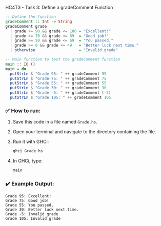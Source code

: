 HC4T3 - Task 3: Define a gradeComment Function

```haskell
-- Define the function
gradeComment :: Int -> String
gradeComment grade
  | grade >= 90 && grade <= 100 = "Excellent!"
  | grade >= 70 && grade <= 89  = "Good job!"
  | grade >= 50 && grade <= 69  = "You passed."
  | grade >= 0 && grade <= 49   = "Better luck next time."
  | otherwise                   = "Invalid grade"

-- Main function to test the gradeComment function
main :: IO ()
main = do
  putStrLn $ "Grade 95: " ++ gradeComment 95
  putStrLn $ "Grade 75: " ++ gradeComment 75
  putStrLn $ "Grade 55: " ++ gradeComment 55
  putStrLn $ "Grade 30: " ++ gradeComment 30
  putStrLn $ "Grade -5: " ++ gradeComment (-5)
  putStrLn $ "Grade 105: " ++ gradeComment 105
```

### ✅ How to run:

1. Save this code in a file named `Grade.hs`.
2. Open your terminal and navigate to the directory containing the file.
3. Run it with GHCi:

   ```bash
   ghci Grade.hs
   ```
4. In GHCi, type:

   ```haskell
   main
   ```

### ✔️ Example Output:

```
Grade 95: Excellent!
Grade 75: Good job!
Grade 55: You passed.
Grade 30: Better luck next time.
Grade -5: Invalid grade
Grade 105: Invalid grade
```
